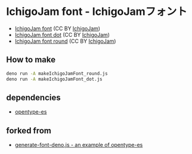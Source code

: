 # IchigoJam font - IchigoJamフォント

- [IchigoJam font](https://ichigojam.github.io/font/IchigoJam_font-Regular.otf) (CC BY [IchigoJam](https://ichigojam.net/))
- [IchigoJam font dot](https://ichigojam.github.io/font/IchigoJam_font_dot-Regular.otf) (CC BY [IchigoJam](https://ichigojam.net/))
- [IchigoJam font round](https://ichigojam.github.io/font/IchigoJam_font_round-Regular.otf) (CC BY [IchigoJam](https://ichigojam.net/))

## How to make

```bash
deno run -A makeIchigoJamFont_round.js
deno run -A makeIchigoJamFont_dot.js
```

## dependencies

- [opentype-es](https://github.com/code4fukui/opentype-es/)

## forked from

- [generate-font-deno.js - an example of opentype-es](https://github.com/code4fukui/opentype-es/blob/es/examples/generate-font-deno.js)
